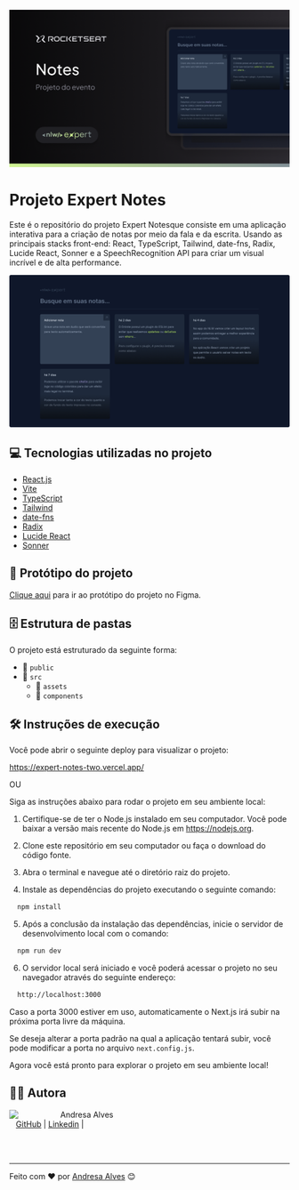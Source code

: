 ![Imagem principal](./public/assets/principal.png)

# Projeto Expert Notes

Este é o repositório do projeto Expert Notesque consiste em uma aplicação interativa para a criação de notas por meio da fala e da escrita. Usando as principais stacks front-end: React, TypeScript, Tailwind, date-fns, Radix, Lucide React, Sonner e a SpeechRecognition API para criar um visual incrível e de alta performance.

![Home](./public/assets/Home.png)

## 💻 Tecnologias utilizadas no projeto

- [React.js](https://reactjs.org)
- [Vite](https://vitejs.dev/)
- [TypeScript](https://www.typescriptlang.org)
- [Tailwind](https://sass-lang.com)
- [date-fns](https://date-fns.org/)
- [Radix](https://www.radix-ui.com/)
- [Lucide React](https://lucide.dev/)
- [Sonner](https://sonner.emilkowal.ski/)

## 🎨 Protótipo do projeto

[Clique aqui](https://www.figma.com/community/file/1336456128647909148) para ir ao protótipo do projeto no Figma.

## 🗄️ Estrutura de pastas

O projeto está estruturado da seguinte forma:

- 📁 `public`
- 📁 `src`
  - 📁 `assets`
  - 📁 `components`

## 🛠️ Instruções de execução

Você pode abrir o seguinte deploy para visualizar o projeto:

https://expert-notes-two.vercel.app/

OU

Siga as instruções abaixo para rodar o projeto em seu ambiente local:

1. Certifique-se de ter o Node.js instalado em seu computador. Você pode baixar a versão mais recente do Node.js em https://nodejs.org.

2. Clone este repositório em seu computador ou faça o download do código fonte.

3. Abra o terminal e navegue até o diretório raiz do projeto.

4. Instale as dependências do projeto executando o seguinte comando:

```bash
  npm install
```

5. Após a conclusão da instalação das dependências, inicie o servidor de desenvolvimento local com o comando:

```bash
  npm run dev
```

6. O servidor local será iniciado e você poderá acessar o projeto no seu navegador através do seguinte endereço:

```bash
  http://localhost:3000
```

Caso a porta 3000 estiver em uso, automaticamente o Next.js irá subir na próxima porta livre da máquina.

Se deseja alterar a porta padrão na qual a aplicação tentará subir, você pode modificar a porta no arquivo `next.config.js`.

Agora você está pronto para explorar o projeto em seu ambiente local!

## 👩‍💻 Autora

<p>
    <img align=left margin=10 width=80 src="https://avatars.githubusercontent.com/u/94997593?v=4"/>
    <p>&nbsp&nbsp&nbspAndresa Alves<br>
    &nbsp&nbsp&nbsp<a href="https://github.com/Andresa-Alves-Ribeiro">GitHub</a>&nbsp;|&nbsp;<a href="https://www.linkedin.com/in/andresa-alves-ribeiro/">Linkedin</a>&nbsp;|&nbsp</p>
</p>
<br/><br/>
<p>

---

Feito com ❤️ por [Andresa Alves](https://github.com/Andresa-Alves-Ribeiro) 😊